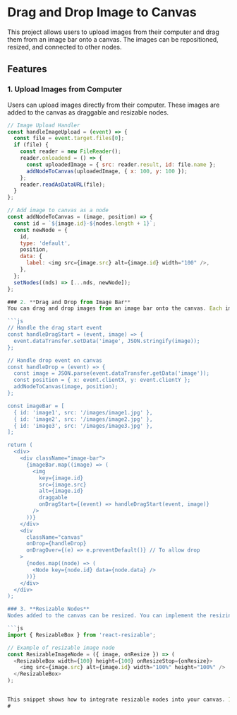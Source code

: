 # Drag and Drop Image to Canvas

This project allows users to upload images from their computer and drag them from an image bar onto a canvas. The images can be repositioned, resized, and connected to other nodes.

## Features

### 1. **Upload Images from Computer**
Users can upload images directly from their computer. These images are added to the canvas as draggable and resizable nodes.

```js
// Image Upload Handler
const handleImageUpload = (event) => {
  const file = event.target.files[0];
  if (file) {
    const reader = new FileReader();
    reader.onloadend = () => {
      const uploadedImage = { src: reader.result, id: file.name };
      addNodeToCanvas(uploadedImage, { x: 100, y: 100 });
    };
    reader.readAsDataURL(file);
  }
};

// Add image to canvas as a node
const addNodeToCanvas = (image, position) => {
  const id = `${image.id}-${nodes.length + 1}`;
  const newNode = {
    id,
    type: 'default',
    position,
    data: {
      label: <img src={image.src} alt={image.id} width="100" />,
    },
  };
  setNodes((nds) => [...nds, newNode]);
};

### 2. **Drag and Drop from Image Bar**
You can drag and drop images from an image bar onto the canvas. Each image in the bar can be dragged to the desired location on the canvas.

```js
// Handle the drag start event
const handleDragStart = (event, image) => {
  event.dataTransfer.setData('image', JSON.stringify(image));
};

// Handle drop event on canvas
const handleDrop = (event) => {
  const image = JSON.parse(event.dataTransfer.getData('image'));
  const position = { x: event.clientX, y: event.clientY };
  addNodeToCanvas(image, position);
};

const imageBar = [
  { id: 'image1', src: '/images/image1.jpg' },
  { id: 'image2', src: '/images/image2.jpg' },
  { id: 'image3', src: '/images/image3.jpg' },
];

return (
  <div>
    <div className="image-bar">
      {imageBar.map((image) => (
        <img
          key={image.id}
          src={image.src}
          alt={image.id}
          draggable
          onDragStart={(event) => handleDragStart(event, image)}
        />
      ))}
    </div>
    <div
      className="canvas"
      onDrop={handleDrop}
      onDragOver={(e) => e.preventDefault()} // To allow drop
    >
      {nodes.map((node) => (
        <Node key={node.id} data={node.data} />
      ))}
    </div>
  </div>
);

### 3. **Resizable Nodes**
Nodes added to the canvas can be resized. You can implement the resizing functionality using libraries like `react-resizable` or custom handlers.

```js
import { ResizableBox } from 'react-resizable';

// Example of resizable image node
const ResizableImageNode = ({ image, onResize }) => (
  <ResizableBox width={100} height={100} onResizeStop={onResize}>
    <img src={image.src} alt={image.id} width="100%" height="100%" />
  </ResizableBox>
);


This snippet shows how to integrate resizable nodes into your canvas. It utilizes the `react-resizable` package to make nodes resizable using the `ResizableBox` component. You can replace the image and other properties as needed.
#
